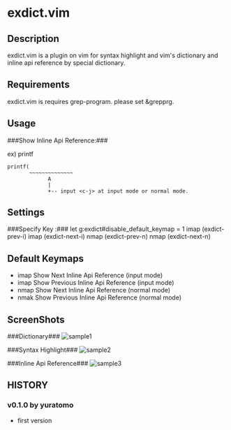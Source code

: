 exdict.vim
==========

Description
-----------
exdict.vim is a plugin on vim for syntax highlight and vim's dictionary and inline api reference by special dictionary.

Requirements
------------
exdict.vim is requires grep-program. 
please set &grepprg.

Usage
-----

###Show Inline Api Reference:###

ex) printf

    printf(
           ~~~~~~~~~~~~~~
                 A
                 |
                 +-- input <c-j> at input mode or normal mode.

Settings
--------

###Specify Key :###
    let g:exdict#disable_default_keymap = 1
    imap <buffer><c-k> <ESC><Plug>(exdict-prev-i)
    imap <buffer><c-j> <ESC><Plug>(exdict-next-i)
    nmap <buffer><c-k> <Plug>(exdict-prev-n)
    nmap <buffer><c-j> <Plug>(exdict-next-n)


Default Keymaps
---------------
* imap <c-j>   Show Next Inline Api Reference (input mode)
* imap <c-k>   Show Previous Inline Api Reference (input mode)
* nmap <c-j>   Show Next Inline Api Reference (normal mode)
* nmak <c-k>   Show Previous Inline Api Reference (normal mode)


ScreenShots
-----------

###Dictionary###
![sample1](http://yuratomo.up.seesaa.net/image/exdictvim_v0.1.0.001.png "sample1")

###Syntax Highlight###
![sample2](http://yuratomo.up.seesaa.net/image/exdictvim_v0.1.0.002.png "sample2")

###Inline Api Reference###
![sample3](http://yuratomo.up.seesaa.net/image/exdictvim_v0.1.0.003.png "sample3")


HISTORY
-------

### v0.1.0 by yuratomo ###
* first version



